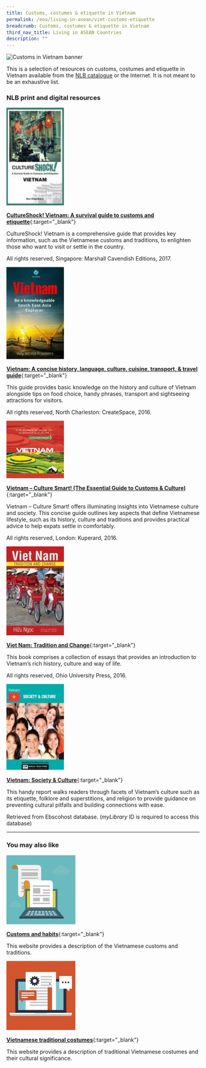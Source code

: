 ```yaml
---
title: Customs, costumes & etiquette in Vietnam
permalink: /eoa/living-in-asean/viet-customs-etiquette
breadcrumb: Customs, costumes & etiquette in Vietnam
third_nav_title: Living in ASEAN Countries
description: ""
---
```




<img src="/images/asean-living/Customs-Vietnam.jpg" alt="Customs in Vietnam banner" style="width:800px;" />

This is a selection of resources on customs, costumes and etiquette in Vietnam available from the [NLB catalogue](http://catalogue.nlb.gov.sg/) or the Internet.  It is not meant to be an exhaustive list.

### **NLB print and digital resources**

<img src="/images/book-covers/CultureShock-Vietnam-A-survival-guide-to-customs-and-etiquette.jpg" style="width:150px;" />

[**CultureShock! Vietnam: A survival guide to customs and etiquette**](http://eservice.nlb.gov.sg/item_holding.aspx?bid=202793910){:target="_blank"}

CultureShock! Vietnam is a comprehensive guide that provides key information, such as the Vietnamese customs and traditions, to enlighten those who want to visit or settle in the country.

All rights reserved, Singapore: Marshall Cavendish Editions, 2017.

<img src="/images/book-covers/Vietnam-A-concise-history-language-culture-cuisine-transport-travel-guide.jpg" style="width:150px;" />

[**Vietnam: A concise history, language, culture, cuisine, transport, & travel guide**](http://eservice.nlb.gov.sg/item_holding.aspx?bid=202889701){:target="_blank"}

This guide provides basic knowledge on the history and culture of Vietnam alongside tips on food choice, handy phrases, transport and sightseeing attractions for visitors.

All rights reserved, North Charleston: CreateSpace, 2016.

<img src="/images/book-covers/Vietnam-Culture-Smart.png" style="width:150px;" />

[**Vietnam – Culture Smart! (The Essential Guide to Customs & Culture)**](http://eservice.nlb.gov.sg/item_holding.aspx?bid=202393374){:target="_blank"}

Vietnam – Culture Smart! offers illuminating insights into Vietnamese culture and society. This concise guide outlines key aspects that define Vietnamese lifestyle, such as its history, culture and traditions and provides practical advice to help expats settle in comfortably.

All rights reserved, London: Kuperard, 2016.

<img src="/images/book-covers/Viet-Nam-Tradition-and-Change.jpg" style="width:150px;" />

[**Viet Nam: Tradition and Change**](http://eservice.nlb.gov.sg/item_holding.aspx?bid=202634924){:target="_blank"}

This book comprises a collection of essays that provides an introduction to Vietnam’s rich history, culture and way of life.

All rights reserved, Ohio University Press, 2016.

<img src="/images/book-covers/Vietnam-Society-Culture.jpg" style="width:150px;" />

[**Vietnam: Society & Culture**](http://eresources.nlb.gov.sg/Main/Browse?startsWith=E){:target="_blank"}

This handy report walks readers through facets of Vietnam’s culture such as its etiquette, folklore and superstitions, and religion to provide guidance on preventing cultural pitfalls and building connections with ease.

Retrieved from Ebscohost database. (*myLibrary* ID is required to access this database)

---

### **You may also like**

<img src="/images/resources/Article 1.jpg" style="width:180px;" />

[**Customs and habits**](http://www.vietnamtourism.com/en/index.php/about/cat/0501){:target="_blank"}

This website provides a description of the Vietnamese customs and traditions.

<img src="/images/resources/Article 4.jpg" style="width:180px;" />

[**Vietnamese traditional costumes**](http://www.vietnamtourism.com/en/index.php/about/items/2258){:target="_blank"}

This website provides a description of traditional Vietnamese costumes and their cultural significance.